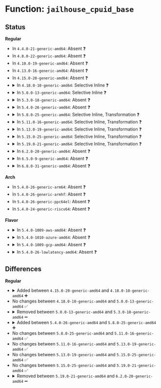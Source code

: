 # Function: <code>jailhouse_cpuid_base</code>

## Status
<b>Regular</b>
<ul>
<li>
In <code>4.4.0-21-generic-amd64</code>: Absent ❓
</li>
<li>
In <code>4.8.0-22-generic-amd64</code>: Absent ❓
</li>
<li>
In <code>4.10.0-19-generic-amd64</code>: Absent ❓
</li>
<li>
In <code>4.13.0-16-generic-amd64</code>: Absent ❓
</li>
<li>
In <code>4.15.0-20-generic-amd64</code>: Absent ❓
</li>
<li>
<details>
<summary>In <code>4.18.0-10-generic-amd64</code>: Selective Inline ❓</summary>

```c
uint32_t jailhouse_cpuid_base()
```

```json
{
  "name": "jailhouse_cpuid_base",
  "collision_type": "Unique Static",
  "inline_type": "Selective",
  "funcs": [
    {
      "addr": 18446744071579297856,
      "name": "jailhouse_cpuid_base",
      "external": false,
      "loc": "arch/x86/kernel/jailhouse.c:26",
      "file": "arch/x86/kernel/jailhouse.c",
      "inline": "not declared, inlined",
      "caller_inline": [],
      "caller_func": [
        "arch/x86/kernel/jailhouse.c:jailhouse_paravirt",
        "arch/x86/kernel/jailhouse.c:jailhouse_detect"
      ]
    }
  ],
  "symbols": [
    {
      "addr": 18446744071579297856,
      "name": "jailhouse_cpuid_base",
      "section": ".text",
      "bind": "STB_LOCAL",
      "size": 204
    }
  ]
}
```
</details>
</li>
<li>
<details>
<summary>In <code>5.0.0-13-generic-amd64</code>: Selective Inline ❓</summary>

```c
uint32_t jailhouse_cpuid_base()
```

```json
{
  "name": "jailhouse_cpuid_base",
  "collision_type": "Unique Static",
  "inline_type": "Selective",
  "funcs": [
    {
      "addr": 18446744071579322464,
      "name": "jailhouse_cpuid_base",
      "external": false,
      "loc": "arch/x86/kernel/jailhouse.c:27",
      "file": "arch/x86/kernel/jailhouse.c",
      "inline": "not declared, inlined",
      "caller_inline": [],
      "caller_func": [
        "arch/x86/kernel/jailhouse.c:jailhouse_paravirt",
        "arch/x86/kernel/jailhouse.c:jailhouse_detect"
      ]
    }
  ],
  "symbols": [
    {
      "addr": 18446744071579322464,
      "name": "jailhouse_cpuid_base",
      "section": ".text",
      "bind": "STB_LOCAL",
      "size": 204
    }
  ]
}
```
</details>
</li>
<li>
<details>
<summary>In <code>5.3.0-18-generic-amd64</code>: Absent ❓</summary>

```json
{
  "name": "jailhouse_cpuid_base",
  "collision_type": "Unique Static",
  "inline_type": "Full",
  "funcs": [
    {
      "addr": 18446744071579337880,
      "name": "jailhouse_cpuid_base",
      "external": false,
      "loc": "arch/x86/kernel/jailhouse.c:27",
      "file": "arch/x86/kernel/jailhouse.c",
      "inline": "not declared, inlined",
      "caller_inline": [
        "arch/x86/kernel/jailhouse.c:jailhouse_paravirt",
        "arch/x86/kernel/jailhouse.c:jailhouse_paravirt",
        "arch/x86/kernel/jailhouse.c:jailhouse_detect",
        "arch/x86/kernel/jailhouse.c:jailhouse_detect"
      ],
      "caller_func": []
    }
  ],
  "symbols": []
}
```
</details>
</li>
<li>
<details>
<summary>In <code>5.4.0-26-generic-amd64</code>: Absent ❓</summary>

```json
{
  "name": "jailhouse_cpuid_base",
  "collision_type": "Unique Static",
  "inline_type": "Full",
  "funcs": [
    {
      "addr": 18446744071579342056,
      "name": "jailhouse_cpuid_base",
      "external": false,
      "loc": "arch/x86/kernel/jailhouse.c:27",
      "file": "arch/x86/kernel/jailhouse.c",
      "inline": "not declared, inlined",
      "caller_inline": [
        "arch/x86/kernel/jailhouse.c:jailhouse_paravirt",
        "arch/x86/kernel/jailhouse.c:jailhouse_paravirt",
        "arch/x86/kernel/jailhouse.c:jailhouse_detect",
        "arch/x86/kernel/jailhouse.c:jailhouse_detect"
      ],
      "caller_func": []
    }
  ],
  "symbols": []
}
```
</details>
</li>
<li>
<details>
<summary>In <code>5.8.0-25-generic-amd64</code>: Selective Inline, Transformation ❓</summary>

```c
uint32_t jailhouse_cpuid_base()
```

```json
{
  "name": "jailhouse_cpuid_base",
  "collision_type": "Unique Static",
  "inline_type": "Selective",
  "funcs": [
    {
      "addr": 18446744071579371605,
      "name": "jailhouse_cpuid_base",
      "external": false,
      "loc": "arch/x86/kernel/jailhouse.c:43",
      "file": "arch/x86/kernel/jailhouse.c",
      "inline": "not declared, inlined",
      "caller_inline": [
        "arch/x86/kernel/jailhouse.c:jailhouse_paravirt"
      ],
      "caller_func": [
        "arch/x86/kernel/jailhouse.c:jailhouse_paravirt",
        "arch/x86/kernel/jailhouse.c:jailhouse_detect"
      ]
    }
  ],
  "symbols": [
    {
      "addr": 18446744071579371376,
      "name": "jailhouse_cpuid_base.part.0",
      "section": ".text",
      "bind": "STB_LOCAL",
      "size": 171
    },
    {
      "addr": 18446744071579371552,
      "name": "jailhouse_cpuid_base",
      "section": ".text",
      "bind": "STB_LOCAL",
      "size": 44
    }
  ]
}
```
</details>
</li>
<li>
<details>
<summary>In <code>5.11.0-16-generic-amd64</code>: Selective Inline, Transformation ❓</summary>

```c
uint32_t jailhouse_cpuid_base()
```

```json
{
  "name": "jailhouse_cpuid_base",
  "collision_type": "Unique Static",
  "inline_type": "Selective",
  "funcs": [
    {
      "addr": 18446744071579370597,
      "name": "jailhouse_cpuid_base",
      "external": false,
      "loc": "arch/x86/kernel/jailhouse.c:45",
      "file": "arch/x86/kernel/jailhouse.c",
      "inline": "not declared, inlined",
      "caller_inline": [
        "arch/x86/kernel/jailhouse.c:jailhouse_paravirt"
      ],
      "caller_func": [
        "arch/x86/kernel/jailhouse.c:jailhouse_paravirt",
        "arch/x86/kernel/jailhouse.c:jailhouse_detect"
      ]
    }
  ],
  "symbols": [
    {
      "addr": 18446744071579370368,
      "name": "jailhouse_cpuid_base.part.0",
      "section": ".text",
      "bind": "STB_LOCAL",
      "size": 166
    },
    {
      "addr": 18446744071579370544,
      "name": "jailhouse_cpuid_base",
      "section": ".text",
      "bind": "STB_LOCAL",
      "size": 44
    }
  ]
}
```
</details>
</li>
<li>
<details>
<summary>In <code>5.13.0-19-generic-amd64</code>: Selective Inline, Transformation ❓</summary>

```c
uint32_t jailhouse_cpuid_base()
```

```json
{
  "name": "jailhouse_cpuid_base",
  "collision_type": "Unique Static",
  "inline_type": "Selective",
  "funcs": [
    {
      "addr": 18446744071579374341,
      "name": "jailhouse_cpuid_base",
      "external": false,
      "loc": "arch/x86/kernel/jailhouse.c:45",
      "file": "arch/x86/kernel/jailhouse.c",
      "inline": "not declared, inlined",
      "caller_inline": [
        "arch/x86/kernel/jailhouse.c:jailhouse_paravirt"
      ],
      "caller_func": [
        "arch/x86/kernel/jailhouse.c:jailhouse_paravirt",
        "arch/x86/kernel/jailhouse.c:jailhouse_detect"
      ]
    }
  ],
  "symbols": [
    {
      "addr": 18446744071579374112,
      "name": "jailhouse_cpuid_base.part.0",
      "section": ".text",
      "bind": "STB_LOCAL",
      "size": 166
    },
    {
      "addr": 18446744071579374288,
      "name": "jailhouse_cpuid_base",
      "section": ".text",
      "bind": "STB_LOCAL",
      "size": 44
    }
  ]
}
```
</details>
</li>
<li>
<details>
<summary>In <code>5.15.0-25-generic-amd64</code>: Selective Inline, Transformation ❓</summary>

```c
uint32_t jailhouse_cpuid_base()
```

```json
{
  "name": "jailhouse_cpuid_base",
  "collision_type": "Unique Static",
  "inline_type": "Selective",
  "funcs": [
    {
      "addr": 18446744071579435701,
      "name": "jailhouse_cpuid_base",
      "external": false,
      "loc": "arch/x86/kernel/jailhouse.c:45",
      "file": "arch/x86/kernel/jailhouse.c",
      "inline": "not declared, inlined",
      "caller_inline": [
        "arch/x86/kernel/jailhouse.c:jailhouse_paravirt"
      ],
      "caller_func": [
        "arch/x86/kernel/jailhouse.c:jailhouse_paravirt",
        "arch/x86/kernel/jailhouse.c:jailhouse_detect"
      ]
    }
  ],
  "symbols": [
    {
      "addr": 18446744071579435472,
      "name": "jailhouse_cpuid_base.part.0",
      "section": ".text",
      "bind": "STB_LOCAL",
      "size": 166
    },
    {
      "addr": 18446744071579435648,
      "name": "jailhouse_cpuid_base",
      "section": ".text",
      "bind": "STB_LOCAL",
      "size": 44
    }
  ]
}
```
</details>
</li>
<li>
<details>
<summary>In <code>5.19.0-21-generic-amd64</code>: Selective Inline, Transformation ❓</summary>

```c
uint32_t jailhouse_cpuid_base()
```

```json
{
  "name": "jailhouse_cpuid_base",
  "collision_type": "Unique Static",
  "inline_type": "Selective",
  "funcs": [
    {
      "addr": 18446744071579505221,
      "name": "jailhouse_cpuid_base",
      "external": false,
      "loc": "arch/x86/kernel/jailhouse.c:45",
      "file": "arch/x86/kernel/jailhouse.c",
      "inline": "not declared, inlined",
      "caller_inline": [
        "arch/x86/kernel/jailhouse.c:jailhouse_paravirt"
      ],
      "caller_func": [
        "arch/x86/kernel/jailhouse.c:jailhouse_paravirt",
        "arch/x86/kernel/jailhouse.c:jailhouse_detect"
      ]
    }
  ],
  "symbols": [
    {
      "addr": 18446744071579504848,
      "name": "jailhouse_cpuid_base.part.0",
      "section": ".text",
      "bind": "STB_LOCAL",
      "size": 204
    },
    {
      "addr": 18446744071593847525,
      "name": "jailhouse_cpuid_base",
      "section": ".text",
      "bind": "STB_LOCAL",
      "size": 53
    }
  ]
}
```
</details>
</li>
<li>
<details>
<summary>In <code>6.2.0-20-generic-amd64</code>: Absent ❓</summary>

```json
{
  "name": "jailhouse_cpuid_base",
  "collision_type": "Unique Static",
  "inline_type": "Selective",
  "funcs": [
    {
      "addr": 18446744071579603413,
      "name": "jailhouse_cpuid_base",
      "external": false,
      "loc": "arch/x86/kernel/jailhouse.c:45",
      "file": "arch/x86/kernel/jailhouse.c",
      "inline": "not declared, inlined",
      "caller_inline": [
        "arch/x86/kernel/jailhouse.c:jailhouse_paravirt",
        "arch/x86/kernel/jailhouse.c:jailhouse_detect"
      ],
      "caller_func": [
        "arch/x86/kernel/jailhouse.c:jailhouse_paravirt",
        "arch/x86/kernel/jailhouse.c:jailhouse_detect"
      ]
    }
  ],
  "symbols": [
    {
      "addr": 18446744071579602912,
      "name": "jailhouse_cpuid_base.part.0",
      "section": ".text",
      "bind": "STB_LOCAL",
      "size": 204
    }
  ]
}
```
</details>
</li>
<li>
<details>
<summary>In <code>6.5.0-9-generic-amd64</code>: Absent ❓</summary>

```json
{
  "name": "jailhouse_cpuid_base",
  "collision_type": "Unique Static",
  "inline_type": "Selective",
  "funcs": [
    {
      "addr": 18446744071579616165,
      "name": "jailhouse_cpuid_base",
      "external": false,
      "loc": "arch/x86/kernel/jailhouse.c:45",
      "file": "arch/x86/kernel/jailhouse.c",
      "inline": "not declared, inlined",
      "caller_inline": [
        "arch/x86/kernel/jailhouse.c:jailhouse_paravirt",
        "arch/x86/kernel/jailhouse.c:jailhouse_detect"
      ],
      "caller_func": [
        "arch/x86/kernel/jailhouse.c:jailhouse_paravirt",
        "arch/x86/kernel/jailhouse.c:jailhouse_detect"
      ]
    }
  ],
  "symbols": [
    {
      "addr": 18446744071579615664,
      "name": "jailhouse_cpuid_base.part.0",
      "section": ".text",
      "bind": "STB_LOCAL",
      "size": 204
    }
  ]
}
```
</details>
</li>
<li>
<details>
<summary>In <code>6.8.0-31-generic-amd64</code>: Absent ❓</summary>

```json
{
  "name": "jailhouse_cpuid_base",
  "collision_type": "Unique Static",
  "inline_type": "Selective",
  "funcs": [
    {
      "addr": 18446744071579645221,
      "name": "jailhouse_cpuid_base",
      "external": false,
      "loc": "arch/x86/kernel/jailhouse.c:45",
      "file": "arch/x86/kernel/jailhouse.c",
      "inline": "not declared, inlined",
      "caller_inline": [
        "arch/x86/kernel/jailhouse.c:jailhouse_paravirt",
        "arch/x86/kernel/jailhouse.c:jailhouse_detect"
      ],
      "caller_func": [
        "arch/x86/kernel/jailhouse.c:jailhouse_paravirt",
        "arch/x86/kernel/jailhouse.c:jailhouse_detect"
      ]
    }
  ],
  "symbols": [
    {
      "addr": 18446744071579644720,
      "name": "jailhouse_cpuid_base.part.0",
      "section": ".text",
      "bind": "STB_LOCAL",
      "size": 204
    }
  ]
}
```
</details>
</li>
</ul>
<b>Arch</b>
<ul>
<li>
In <code>5.4.0-26-generic-arm64</code>: Absent ❓
</li>
<li>
In <code>5.4.0-26-generic-armhf</code>: Absent ❓
</li>
<li>
In <code>5.4.0-26-generic-ppc64el</code>: Absent ❓
</li>
<li>
In <code>5.4.0-24-generic-riscv64</code>: Absent ❓
</li>
</ul>
<b>Flavor</b>
<ul>
<li>
<details>
<summary>In <code>5.4.0-1009-aws-amd64</code>: Absent ❓</summary>

```json
{
  "name": "jailhouse_cpuid_base",
  "collision_type": "Unique Static",
  "inline_type": "Full",
  "funcs": [
    {
      "addr": 18446744071579337960,
      "name": "jailhouse_cpuid_base",
      "external": false,
      "loc": "arch/x86/kernel/jailhouse.c:27",
      "file": "arch/x86/kernel/jailhouse.c",
      "inline": "not declared, inlined",
      "caller_inline": [
        "arch/x86/kernel/jailhouse.c:jailhouse_paravirt",
        "arch/x86/kernel/jailhouse.c:jailhouse_paravirt",
        "arch/x86/kernel/jailhouse.c:jailhouse_detect",
        "arch/x86/kernel/jailhouse.c:jailhouse_detect"
      ],
      "caller_func": []
    }
  ],
  "symbols": []
}
```
</details>
</li>
<li>
<details>
<summary>In <code>5.4.0-1010-azure-amd64</code>: Absent ❓</summary>

```json
{
  "name": "jailhouse_cpuid_base",
  "collision_type": "Unique Static",
  "inline_type": "Selective",
  "funcs": [
    {
      "addr": 18446744071579270485,
      "name": "jailhouse_cpuid_base",
      "external": false,
      "loc": "arch/x86/kernel/jailhouse.c:27",
      "file": "arch/x86/kernel/jailhouse.c",
      "inline": "not declared, inlined",
      "caller_inline": [
        "arch/x86/kernel/jailhouse.c:jailhouse_paravirt",
        "arch/x86/kernel/jailhouse.c:jailhouse_detect"
      ],
      "caller_func": [
        "arch/x86/kernel/jailhouse.c:jailhouse_paravirt",
        "arch/x86/kernel/jailhouse.c:jailhouse_detect"
      ]
    }
  ],
  "symbols": [
    {
      "addr": 18446744071579270336,
      "name": "jailhouse_cpuid_base.part.0",
      "section": ".text",
      "bind": "STB_LOCAL",
      "size": 132
    }
  ]
}
```
</details>
</li>
<li>
<details>
<summary>In <code>5.4.0-1009-gcp-amd64</code>: Absent ❓</summary>

```json
{
  "name": "jailhouse_cpuid_base",
  "collision_type": "Unique Static",
  "inline_type": "Full",
  "funcs": [
    {
      "addr": 18446744071579337880,
      "name": "jailhouse_cpuid_base",
      "external": false,
      "loc": "arch/x86/kernel/jailhouse.c:27",
      "file": "arch/x86/kernel/jailhouse.c",
      "inline": "not declared, inlined",
      "caller_inline": [
        "arch/x86/kernel/jailhouse.c:jailhouse_paravirt",
        "arch/x86/kernel/jailhouse.c:jailhouse_paravirt",
        "arch/x86/kernel/jailhouse.c:jailhouse_detect",
        "arch/x86/kernel/jailhouse.c:jailhouse_detect"
      ],
      "caller_func": []
    }
  ],
  "symbols": []
}
```
</details>
</li>
<li>
<details>
<summary>In <code>5.4.0-26-lowlatency-amd64</code>: Absent ❓</summary>

```json
{
  "name": "jailhouse_cpuid_base",
  "collision_type": "Unique Static",
  "inline_type": "Full",
  "funcs": [
    {
      "addr": 18446744071579346328,
      "name": "jailhouse_cpuid_base",
      "external": false,
      "loc": "arch/x86/kernel/jailhouse.c:27",
      "file": "arch/x86/kernel/jailhouse.c",
      "inline": "not declared, inlined",
      "caller_inline": [
        "arch/x86/kernel/jailhouse.c:jailhouse_paravirt",
        "arch/x86/kernel/jailhouse.c:jailhouse_paravirt",
        "arch/x86/kernel/jailhouse.c:jailhouse_detect",
        "arch/x86/kernel/jailhouse.c:jailhouse_detect"
      ],
      "caller_func": []
    }
  ],
  "symbols": []
}
```
</details>
</li>
</ul>

## Differences
<b>Regular</b>
<ul>
<li>
<details>
<summary>Added between <code>4.15.0-20-generic-amd64</code> and <code>4.18.0-10-generic-amd64</code> ➕</summary>

```c
uint32_t jailhouse_cpuid_base()
```
</details>
</li>
<li>
No changes between <code>4.18.0-10-generic-amd64</code> and <code>5.0.0-13-generic-amd64</code> ✅
</li>
<li>
<details>
<summary>Removed between <code>5.0.0-13-generic-amd64</code> and <code>5.3.0-18-generic-amd64</code> ➖</summary>

```c
uint32_t jailhouse_cpuid_base()
```
</details>
</li>
<li>
<details>
<summary>Added between <code>5.4.0-26-generic-amd64</code> and <code>5.8.0-25-generic-amd64</code> ➕</summary>

```c
uint32_t jailhouse_cpuid_base()
```
</details>
</li>
<li>
No changes between <code>5.8.0-25-generic-amd64</code> and <code>5.11.0-16-generic-amd64</code> ✅
</li>
<li>
No changes between <code>5.11.0-16-generic-amd64</code> and <code>5.13.0-19-generic-amd64</code> ✅
</li>
<li>
No changes between <code>5.13.0-19-generic-amd64</code> and <code>5.15.0-25-generic-amd64</code> ✅
</li>
<li>
No changes between <code>5.15.0-25-generic-amd64</code> and <code>5.19.0-21-generic-amd64</code> ✅
</li>
<li>
<details>
<summary>Removed between <code>5.19.0-21-generic-amd64</code> and <code>6.2.0-20-generic-amd64</code> ➖</summary>

```c
uint32_t jailhouse_cpuid_base()
```
</details>
</li>
</ul>

